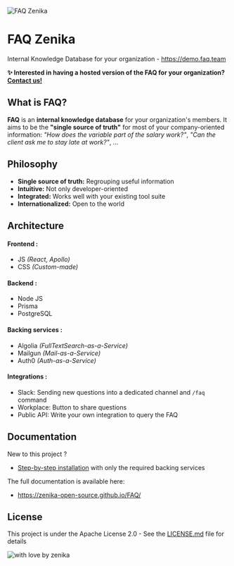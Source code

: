 ![FAQ Zenika](https://raw.githubusercontent.com/zenika-open-source/FAQ/main/docs/src/banner_img.png)

# FAQ Zenika

Internal Knowledge Database for your organization - https://demo.faq.team

**:sparkles: Interested in having a hosted version of the FAQ for your organization? [Contact us!](mailto://thibaud.courtoison@zenika.com)**

## What is FAQ?

**FAQ** is an **internal knowledge database** for your organization's members. It aims to be the **"single source of truth"** for most of your company-oriented information: _"How does the variable part of the salary work?"_, _"Can the client ask me to stay late at work?"_, ...

## Philosophy

- **Single source of truth:** Regrouping useful information
- **Intuitive:** Not only developer-oriented
- **Integrated:** Works well with your existing tool suite
- **Internationalized:** Open to the world

## Architecture

#### Frontend :

- JS _(React, Apollo)_
- CSS _(Custom-made)_

#### Backend :

- Node JS
- Prisma
- PostgreSQL

#### Backing services :

- Algolia _(FullTextSearch-as-a-Service)_
- Mailgun _(Mail-as-a-Service)_
- Auth0 _(Auth-as-a-Service)_

#### Integrations :

- Slack: Sending new questions into a dedicated channel and `/faq` command
- Workplace: Button to share questions
- Public API: Write your own integration to query the FAQ

## Documentation

New to this project ?

- [Step-by-step installation](https://zenika-open-source.github.io/FAQ/#/getting-started) with only the required backing services

The full documentation is available here:

- https://zenika-open-source.github.io/FAQ/

## License

This project is under the Apache License 2.0 - See the [LICENSE.md](https://github.com/zenika-open-source/FAQ/blob/main/LICENSE.md) file for details

![with love by zenika](https://img.shields.io/badge/With%20%E2%9D%A4%EF%B8%8F%20by-Zenika-b51432.svg?link=https://oss.zenika.com)
